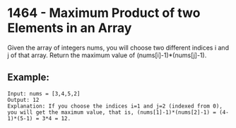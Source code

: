 # 1464 - Maximum Product of two Elements in an Array

Given the array of integers nums, you will choose two different indices i and j of that array. Return the maximum value of (nums[i]-1)*(nums[j]-1).

## Example:
```
Input: nums = [3,4,5,2]
Output: 12 
Explanation: If you choose the indices i=1 and j=2 (indexed from 0), you will get the maximum value, that is, (nums[1]-1)*(nums[2]-1) = (4-1)*(5-1) = 3*4 = 12. 
```